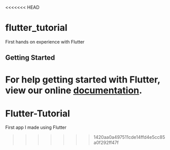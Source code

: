 <<<<<<< HEAD
# flutter_tutorial

First hands on experience with Flutter

## Getting Started

For help getting started with Flutter, view our online
[documentation](https://flutter.io/).
=======
# Flutter-Tutorial
First app I made using Flutter
>>>>>>> 1420aa0a497511cde14ffd4e5cc85a0f292ff47f
